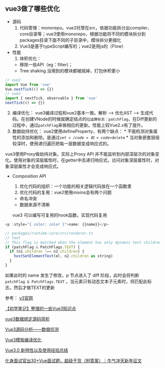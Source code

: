 ## vue3做了哪些优化
* 源码
  1. 代码管理：monorepo。vue2托管在src，依据功能拆分出compiler、core目录等；vue3使用monorepo，根据功能将不同的模块拆分到packages目录下面不同的子目录中，模块拆分更细化
  2. Vue3是基于typeScript编写的；vue2是用js的（Flow）
* 性能
  1. 体积优化：
    * 移除一些API（eg：filter)；
    * Tree shaking 没用到的模块都被摇掉，打包休积更小
```js
// vue2
import Vue from 'vue'
Vue.nextTick(() => {})
// vue3
import { nextTick, observable } from 'vue'
nextTick(() => {})
```
  2. 编译优化：
  vue3编译过程和vue2基本一致。解析 --> 优化AST --> 生成代码。在创建VNode的时候就确定结点的<code>位运算标志：patchFlag</code>，在Diff更新的过程中，通过<code>patchFlag</code>来做相应的更新。性能上较Vue2.x有了提升。
  3. 数据劫持优化：
  vue2使用defineProperty，有两个缺点：
    * 不能检测对象属性的添加和删除。是通过<code>$set</code>和<code>$delete</code>
    * 当对象嵌套层级较深时，使用递归遍历把每一层数据变成响应式的。

  vue3使用Proxy做劫持对象。实际上Proxy API 并不能监听到内部深层次的对象变化。使用对象的深层属性时，在getter中去递归响应式。访问对象深层属性时，对象深层属性才会变成响应式。
* Composition API
  1. 优化代码的组织：一个功能的相关逻辑代码放在一个函数里
  2. 优化代码的复用：vue2使用mixins会有两个问题
  * 命名冲突
  * 数据来源不清晰

  vue3 可以编写可复用的hook函数，实现代码复用

```js
<p :style="{ color: color }">name: {{name}}</p>

// packages/runtime-core/src/renderer.ts
// text
// This flag is matched when the element has only dynamic text children.
if (patchFlag & PatchFlags.TEXT) {
  if (n1.children !== n2.children) {
    hostSetElementText(el, n2.children as string)
  }
}
```
如果此时的 name 发生了修改，p 节点进入了 diff 阶段，此时会将判断 <code>patchFlag & PatchFlags.TEXT</code> ，当元素只有动态文本子元素时，将匹配此标志。然后才做TEXT的更新

参考：
[v3官网](https://v3.cn.vuejs.org/guide/migration/v-model.html#%E8%BF%81%E7%A7%BB%E7%AD%96%E7%95%A5)

[【初学笔记】整理的一些Vue3知识点](https://juejin.cn/post/6977004323742220319#heading-42)

[vue3数据绑定源码简析](https://github.com/cangshudada/vue3.0-reactivity-analyze)

[Vue3源码分析——数据侦测](https://juejin.cn/post/6844904165324357646#heading-1)

[Vue3模板编译优化](https://juejin.cn/post/6893839274304700429#heading-0)

[Vue3.0 新特性以及使用经验总结](https://juejin.cn/post/6940454764421316644)

[化身面试官出30+Vue面试题，超级干货（附答案）｜牛气冲天新年征文](https://juejin.cn/post/6930897845369356295#heading-30)